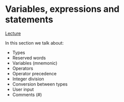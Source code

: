 # Variables, expressions and statements

[Lecture](https://www.py4e.com/html3/02-variables)

In this section we talk about:
- Types
- Reserved words
- Variables (mnemonic)
- Operators
- Operator precedence
- Integer division
- Conversion between types
- User input
- Comments (#)
